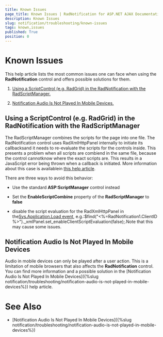 ```yaml
---
title: Known Issues
page_title: Known Issues | RadNotification for ASP.NET AJAX Documentation
description: Known Issues
slug: notification/troubleshooting/known-issues
tags: known,issues
published: True
position: 0
---
```


# Known Issues



This help article lists the most common issues one can face when using the **RadNotification** control and offers possible solutions for them.

1. [ Using a ScriptControl (e.g. RadGrid) in the RadNotification with the RadScriptManager. ](#using-a-scriptcontrol-(e.g.-radgrid)-in-the-radnotification-with-the-radscriptmanager)

1. [ Notification Audio Is Not Played In Mobile Devices. ](#notification-audio-is-not-played-in-mobile-devices)

## Using a ScriptControl (e.g. RadGrid) in the RadNotification with the RadScriptManager

The RadScriptManager combines the scripts for the page into one file. The RadNotification control uses RadXmlHttpPanel internally to initiate its callbacksand it needs to re-evaluate the scripts for the controls inside. This presents a problem when all scripts are combiend in the same file, because the control cannotknow where the exact scripts are. This results in a JavaScript error being thrown when a callback is initiated. More information about this case is availablein [this help article](97553E94-46FD-4506-ACDA-37C4CD3677DA).

There are three ways to avoid this behavior:

* Use the standard **ASP:ScriptManager** control instead

* Set the **EnableScriptCombine** property of the **RadScriptManager** to **false**

* disable the script evaluation for the RadXmlHttpPanel in the[Sys.Application.Load event](http://msdn.microsoft.com/en-us/library/bb383829.aspx), e.g.:$find("<%=RadNotification1.ClientID %>")._xmlPanel.set_enableClientScriptEvaluation(false);.Note that this may cause some issues.

## Notification Audio Is Not Played In Mobile Devices

Audio in mobile devices can only be played after a user action. This is a limitation of mobile browsers that also affects the **RadNotification** control. You can find more information and a possible solution in the [Notification Audio Is Not Played In Mobile Devices]({%slug notification/troubleshooting/notification-audio-is-not-played-in-mobile-devices%}) help article.

# See Also

 * [Notification Audio Is Not Played In Mobile Devices]({%slug notification/troubleshooting/notification-audio-is-not-played-in-mobile-devices%})
